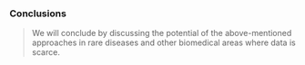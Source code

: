 ### Conclusions
> We will conclude by discussing the potential of the above-mentioned approaches in rare diseases and other biomedical areas where data is scarce.
